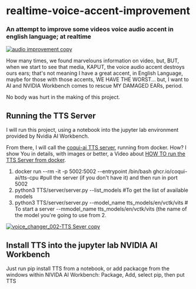 # realtime-voice-accent-improvement

### An attempt to improve some videos voice audio accent in english language; at realtime

[![audio improvement copy](https://github.com/user-attachments/assets/e3498928-a7cb-41c4-8034-27ed87342a33)](https://youtu.be/NERoC7uPx3U)

How many times, we found marvelouns information on video, but, BUT, when we start to see that media, KAPUT, the voice audio accent destroys ours ears; that's not meaning I have a great accent, in English Language, maybe for those with those accents, WE HAVE THE WORST... but, I want to AI and NVIDIA Workbench comes to rescue MY DAMAGED EARs, period. 

No body was hurt in the making of this project.

## Running the TTS Server
I will run this project, using a notebook into the jupyter lab environment provided by Nvidia AI Workbench. 

From there, I will call the [coqui-ai TTS server](https://github.com/coqui-ai/TTS/tree/dev?tab=readme-ov-file#installation), running from docker. How? I show You in details, with images or better, a Video about [HOW TO run the TTS Server from docker](https://github.com/coqui-ai/TTS/tree/dev?tab=readme-ov-file#docker-image).

1. docker run --rm -it -p 5002:5002 --entrypoint /bin/bash ghcr.io/coqui-ai/tts-cpu              #pull the server (if you don't have it) and then run in port 5002
2. python3 TTS/server/server.py --list_models                                                    #To get the list of available models
3. python3 TTS/server/server.py --model_name tts_models/en/vctk/vits                             # To start a server --mmodel_name tts_models/en/vctk/vits (the name of the model you're going to use from 2.

[![voice_changer_002-TTS Sever copy](https://github.com/user-attachments/assets/39aa7cd5-9454-4dd2-a9b8-5c034fdd320b)](https://youtu.be/ghJ44dYc33k)


## Install TTS into the jupyter lab NVIDIA AI Workbench 

Just run pip install TTS from a notebook, or add packacge from the windows within NIVIDA AI Workbench: Package, Add, select pip, then put TTS


